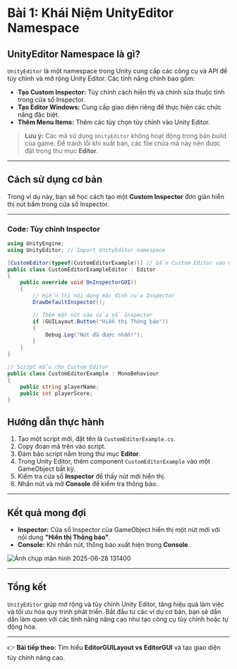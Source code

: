 # Bài 1: Khái Niệm UnityEditor Namespace

## UnityEditor Namespace là gì?
`UnityEditor` là một namespace trong Unity cung cấp các công cụ và API để tùy chỉnh và mở rộng Unity Editor. Các tính năng chính bao gồm:  
- **Tạo Custom Inspector:** Tùy chỉnh cách hiển thị và chỉnh sửa thuộc tính trong cửa sổ Inspector.  
- **Tạo Editor Windows:** Cung cấp giao diện riêng để thực hiện các chức năng đặc biệt.  
- **Thêm Menu Items:** Thêm các tùy chọn tùy chỉnh vào Unity Editor.

> **Lưu ý:** Các mã sử dụng `UnityEditor` không hoạt động trong bản build của game. Để tránh lỗi khi xuất bản, các file chứa mã này nên được đặt trong thư mục **Editor**.

---

## Cách sử dụng cơ bản
Trong ví dụ này, bạn sẽ học cách tạo một **Custom Inspector** đơn giản hiển thị nút bấm trong cửa sổ Inspector.

---

### Code: Tùy chỉnh Inspector
```csharp
using UnityEngine;
using UnityEditor; // Import UnityEditor namespace

[CustomEditor(typeof(CustomEditorExample))] // Gắn Custom Editor vào một script cụ thể
public class CustomEditorExampleEditor : Editor
{
    public override void OnInspectorGUI()
    {
        // Hiển thị nội dung mặc định của Inspector
        DrawDefaultInspector();

        // Thêm một nút vào cửa sổ Inspector
        if (GUILayout.Button("Hiển thị Thông báo"))
        {
            Debug.Log("Nút đã được nhấn!");
        }
    }
}

// Script mẫu cho Custom Editor
public class CustomEditorExample : MonoBehaviour
{
    public string playerName;
    public int playerScore;
}
```
## Hướng dẫn thực hành
1. Tạo một script mới, đặt tên là `CustomEditorExample.cs`.  
2. Copy đoạn mã trên vào script.  
3. Đảm bảo script nằm trong thư mục **Editor**.  
4. Trong Unity Editor, thêm component `CustomEditorExample` vào một GameObject bất kỳ.  
5. Kiểm tra cửa sổ **Inspector** để thấy nút mới hiển thị.  
6. Nhấn nút và mở **Console** để kiểm tra thông báo.

---

## Kết quả mong đợi
- **Inspector:** Cửa sổ Inspector của GameObject hiển thị một nút mới với nội dung **"Hiển thị Thông báo"**.  
- **Console:** Khi nhấn nút, thông báo xuất hiện trong **Console**.

![Ảnh chụp màn hình 2025-06-28 131400](https://github.com/user-attachments/assets/f3d67cfa-ba14-43b9-98aa-21a00621dca3)

---

## Tổng kết
`UnityEditor` giúp mở rộng và tùy chỉnh Unity Editor, tăng hiệu quả làm việc và tối ưu hóa quy trình phát triển. Bắt đầu từ các ví dụ cơ bản, bạn sẽ dần dần làm quen với các tính năng nâng cao như tạo công cụ tùy chỉnh hoặc tự động hóa.

---

👉 **Bài tiếp theo:** Tìm hiểu **EditorGUILayout vs EditorGUI** và tạo giao diện tùy chỉnh nâng cao.
